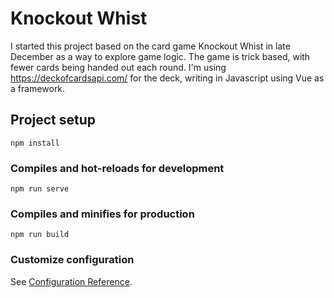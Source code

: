 # Knockout Whist
I started this project based on the card game Knockout Whist in late December as a way to explore game logic. The game is trick based, with fewer cards being handed out each round.
I'm using https://deckofcardsapi.com/ for the deck, writing in Javascript using Vue as a framework.

## Project setup
```
npm install
```

### Compiles and hot-reloads for development
```
npm run serve
```

### Compiles and minifies for production
```
npm run build
```

### Customize configuration
See [Configuration Reference](https://cli.vuejs.org/config/).

